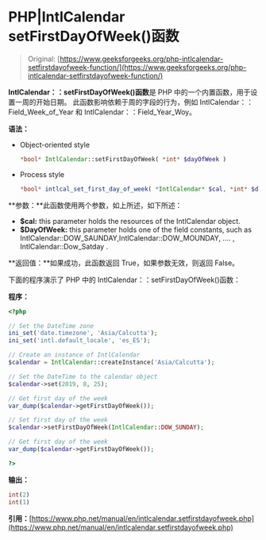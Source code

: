 # PHP|IntlCalendar setFirstDayOfWeek()函数

> Original: [https://www.geeksforgeeks.org/php-intlcalendar-setfirstdayofweek-function/](https://www.geeksforgeeks.org/php-intlcalendar-setfirstdayofweek-function/)

**IntlCalendar：：setFirstDayOfWeek()函数**是 PHP 中的一个内置函数，用于设置一周的开始日期。 此函数影响依赖于周的字段的行为，例如 IntlCalendar：：Field_Week_of_Year 和 IntlCalendar：：Field_Year_Woy。

**语法：**

*   Object-oriented style

    ```php
    *bool* IntlCalendar::setFirstDayOfWeek( *int* $dayOfWeek )
    ```

*   Process style

    ```php
    *bool* intlcal_set_first_day_of_week( *IntlCalendar* $cal, *int* $dayOfWeek )
    ```

**参数：**此函数使用两个参数，如上所述，如下所述：

*   **$cal:** this parameter holds the resources of the IntlCalendar object.
*   **$DayOfWeek:** this parameter holds one of the field constants, such as IntlCalendar::DOW_SAUNDAY,IntlCalendar::DOW_MOUNDAY, …. , IntlCalendar::Dow_Satday .

**返回值：**如果成功，此函数返回 True，如果参数无效，则返回 False。

下面的程序演示了 PHP 中的 IntlCalendar：：setFirstDayOfWeek()函数：

**程序：**

```php
<?php

// Set the DateTime zone
ini_set('date.timezone', 'Asia/Calcutta');
ini_set('intl.default_locale', 'es_ES');

// Create an instance of IntlCalendar
$calendar = IntlCalendar::createInstance('Asia/Calcutta');

// Set the DateTime to the calendar object
$calendar->set(2019, 8, 25);

// Get first day of the week
var_dump($calendar->getFirstDayOfWeek());

// Set first day of the week
$calendar->setFirstDayOfWeek(IntlCalendar::DOW_SUNDAY);

// Get first day of the week
var_dump($calendar->getFirstDayOfWeek());

?>
```

**输出：**

```php
int(2)
int(1)

```

**引用：**[https://www.php.net/manual/en/intlcalendar.setfirstdayofweek.php](https://www.php.net/manual/en/intlcalendar.setfirstdayofweek.php)